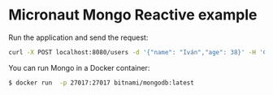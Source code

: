 # Micronaut Mongo Reactive example #

Run the application and send the request:

```bash
curl -X POST localhost:8080/users -d '{"name": "Iván","age": 38}' -H 'Content-Type:application/json'
```

You can run Mongo in a Docker container:
```bash
$ docker run  -p 27017:27017 bitnami/mongodb:latest
```